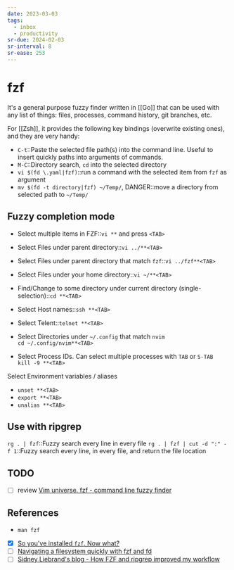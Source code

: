 ```yaml
---
date: 2023-03-03
tags:
  - inbox
  - productivity
sr-due: 2024-02-03
sr-interval: 8
sr-ease: 253
---
```

# fzf

It's a general purpose fuzzy finder written in [[Go]] that can be used with any
list of things: files, processes, command history, git branches, etc.

For [[Zsh]], it provides the following key bindings (overwrite existing ones),
and they are very handy:

- `C-t`::Paste the selected file path(s) into the command line. Useful to insert
quickly paths into arguments of commands.
- `M-C`::Directory search, `cd` into the selected directory
- `vi $(fd \.yaml|fzf)`::run a command with the selected item from `fzf` as argument
- `mv $(fd -t directory|fzf) ~/Temp/`, DANGER::move a directory from selected path to `~/Temp/`

## Fuzzy completion mode

- Select multiple items in FZF::`vi **` and press `<TAB>` <!--SR:!2024-09-22,1,233-->
- Select Files under parent directory::`vi ../**<TAB>`
- Select Files under parent directory that match `fzf`::`vi ../fzf**<TAB>`
- Select Files under your home directory::`vi ~/**<TAB>`
- Find/Change to some directory  under current directory (single-selection)::`cd **<TAB>`
- Select Host names::`ssh **<TAB>`
- Select Telent::`telnet **<TAB>`

- Select Directories under `~/.config` that match `nvim`
&#10;<br>
`cd ~/.config/nvim**<TAB>`

- Select Process IDs. Can select multiple processes with `TAB` or `S-TAB`
&#10;<br>
`kill -9 **<TAB>`

Select Environment variables / aliases
&#10;<br>
- `unset **<TAB>`
- `export **<TAB>`
- `unalias **<TAB>`

## Use with ripgrep

`rg . | fzf`::Fuzzy search every line in every file
`rg . | fzf | cut -d ":" -f 1`::Fuzzy search every line, in every file, and return the file location

## TODO

- [ ] review [Vim universe. fzf - command line fuzzy finder](https://www.youtube.com/watch?v=qgG5Jhi_Els)

## References

- `man fzf`
- [x] [So you've installed `fzf`. Now what?](https://andrew-quinn.me/fzf/)
- [ ] [Navigating a filesystem quickly with fzf and fd](https://mike.place/2017/fzf-fd/)
- [ ] [Sidney Liebrand's blog - How FZF and ripgrep improved my workflow](https://sidneyliebrand.io/blog/how-fzf-and-ripgrep-improved-my-workflow)
